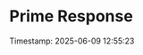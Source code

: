 # Prime Response
Timestamp: 2025-06-09 12:55:23

```{.script execute="Get-Date" return="Current time: ${this.output}"}
```